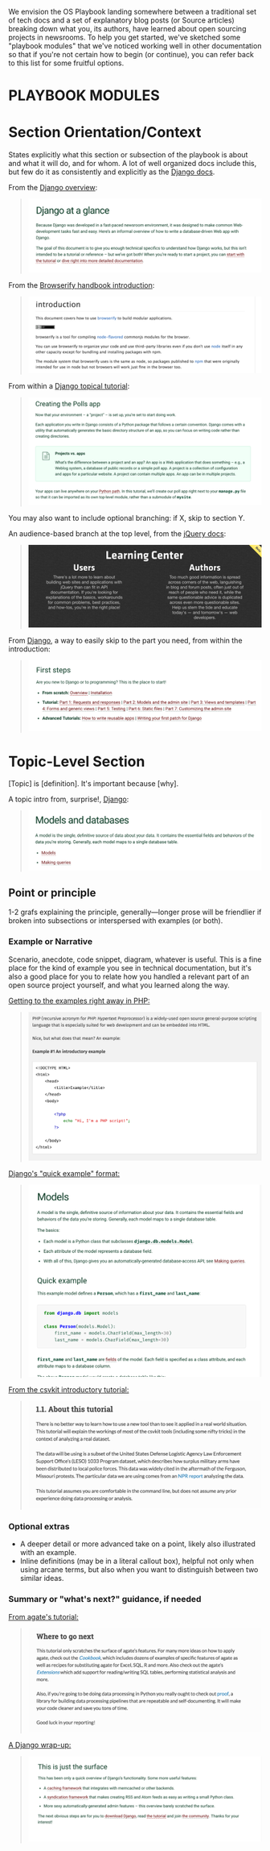 We envision the OS Playbook landing somewhere between a traditional set of tech docs and a set of explanatory blog posts (or Source articles) breaking down what you, its authors, have learned about open sourcing projects in newsrooms. To help you get started, we've sketched some "playbook modules" that we've noticed working well in other documentation so that if you're not certain how to begin (or continue), you can refer back to this list for some fruitful options.

# PLAYBOOK MODULES

# Section Orientation/Context
States explicitly what this section or subsection of the playbook is about and what it will do, and for whom. A lot of well organized docs include this, but few do it as consistently and explicitly as the [Django docs](https://docs.djangoproject.com/en/1.10/intro/overview/).

From the [Django overview](https://docs.djangoproject.com/en/1.10/intro/overview/):

> ![An introduction to the whole](django_intro_example.png)

From the [Browserify handbook introduction](https://github.com/substack/browserify-handbook):

> ![Introductory context-setting in Browserify](browserify_intro.png)

From within a [Django topical tutorial](https://docs.djangoproject.com/en/1.10/intro/tutorial01/#creating-the-polls-app):
> ![Inline context-setting in Django](django_context.png)

You may also want to include optional branching: if X, skip to section Y.

An audience-based branch at the top level, from the [jQuery docs](https://learn.jquery.com/):
> ![Audience-branching context-setting in jQuery](jquery_context.png)

From [Django](https://docs.djangoproject.com/en/1.10/#index-first-steps), a way to easily skip to the part you need, from within the introduction:

> ![Making it easy to skip to the useful parts](django_branching_example.png)


# Topic-Level Section
[Topic] is [definition]. It's important because [why].

A topic intro from, surprise!, [Django](https://docs.djangoproject.com/en/1.10/topics/db/):
> ![Meet models](django_topical_example.png)

## Point or principle
1-2 grafs explaining the principle, generally—longer prose will be friendlier if broken into subsections or interspersed with examples (or both).

### Example or Narrative
Scenario, anecdote, code snippet, diagram, whatever is useful. This is a fine place for the kind of example you see in technical documentation, but it's also a good place for you to relate how you handled a relevant part of an open source project yourself, and what you learned along the way. 

[Getting to the examples right away in PHP:](http://php.net/manual/en/intro-whatis.php)
> ![Getting to the examples right away for PHP](phpnet_example.png)

[Django's "quick example" format:](https://docs.djangoproject.com/en/1.10/topics/db/models/)
> ![Django's "quick example" format](django_example.png)

[From the csvkit introductory tutorial:](https://csvkit.readthedocs.io/en/540/tutorial/1_getting_started.html)
> ![csvkit tutorial](csvkit_example.png)


### Optional extras

* A deeper detail or more advanced take on a point, likely also illustrated with an example.
* Inline definitions (may be in a literal callout box), helpful not only when using arcane terms, but also when you want to distinguish between two similar ideas. 

### Summary or "what's next?" guidance, if needed

[From agate's tutorial:](http://agate.readthedocs.io/en/latest/tutorial.html#where-to-go-next)
> ![agate tutorial](agate_next_example.png)

[A Django wrap-up:](https://docs.djangoproject.com/en/1.10/intro/tutorial07/#what-s-next)
> ![agate tutorial](django_end_example.png)
 